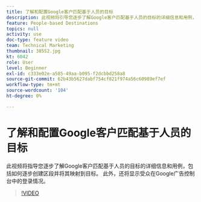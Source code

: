 ```yaml
---
title: 了解和配置Google客户匹配基于人员的目标
description: 此视频将引导您逐步了解Google客户匹配基于人员的目标的详细信息和用例，包括创建区段并将其映射到目标的演练。 此外，还将显示受众在Google广告控制台中的登录情况。
feature: People-based Destinations
topics: null
activity: use
doc-type: feature video
team: Technical Marketing
thumbnail: 38552.jpg
kt: 6042
role: User
level: Beginner
exl-id: c333e02e-a585-49aa-b095-f2dcbbd258a8
source-git-commit: 62b43b5627dabf754cf821f974a56c60989ef7ef
workflow-type: tm+mt
source-wordcount: '104'
ht-degree: 0%

---
```


# 了解和配置Google客户匹配基于人员的目标

此视频将指导您逐步了解Google客户匹配基于人员的目标的详细信息和用例，包括如何逐步创建区段并将其映射到目标。 此外，还将显示受众在Google广告控制台中的登录情况。

>[!VIDEO](https://video.tv.adobe.com/v/326459/?quality=12&learn=on&captions=chi_hans)

